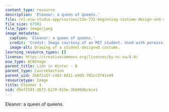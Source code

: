 ```yaml
---
content_type: resource
description: 'Eleanor: a queen of queens.'
file: /ol-ocw-studio-app/courses/21m-732-beginning-costume-design-and-construction-fall-2008/d5ef259126726170015e3bb068bcbce1_eleanor1.jpg
file_size: 67301
file_type: image/jpeg
image_metadata:
  caption: 'Eleanor: a queen of queens.'
  credit: 'Credit: Image courtesy of an MIT student. Used with permission.'
  image-alt: Drawing of a student-designed costume.
learning_resource_types: []
license: https://creativecommons.org/licenses/by-nc-sa/4.0/
ocw_type: OCWImage
parent_title: Lion in Winter - B
parent_type: CourseSection
parent_uid: 2b0f2a5f-c483-8d11-e9d5-701cc5f41e49
resourcetype: Image
title: Eleanor 1
uid: d5ef2591-2672-6170-015e-3bb068bcbce1
---
```

Eleanor: a queen of queens.